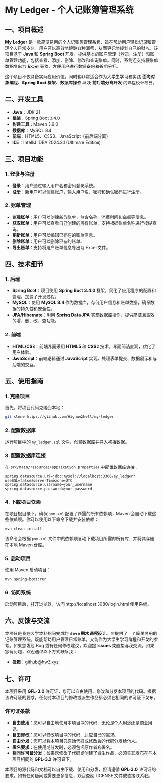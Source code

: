# My Ledger - 个人记账簿管理系统

## 一、项目概述

**My Ledger** 是一款简洁易用的个人记账簿管理系统，旨在帮助用户轻松记录和管理个人日常支出。用户可以高效地跟踪各种消费，从而更好地规划自己的财务。该项目基于 **Java** 和 **Spring Boot** 开发，提供基本的账户管理（登录、注册）和账单管理功能，包括查看、添加、删除、修改和查询账单。同时，系统还支持将账单数据导出为 **Excel** 表格，方便用户进行数据备份和长期分析。

这个项目不仅具备实际应用价值，同时也非常适合作为大学生学习和实践 **面向对象编程**、**Spring Boot 框架**、**数据库操作** 以及 **前后端分离开发** 的课程设计项目。

## 二、开发工具

- **Java**：JDK 21
- **框架**：Spring Boot 3.4.0
- **构建工具**：Maven 3.9.0
- **数据库**：MySQL 8.4
- **前端**：HTML5、CSS3、JavaScript（前后端分离）
- **IDE**：IntelliJ IDEA 2024.3.1 (Ultimate Edition)

## 三、项目功能

### 1. 登录与注册

- **登录**：用户通过输入用户名和密码登录系统。
- **注册**：新用户可以创建账户，输入用户名、密码和确认密码进行注册。

### 2. 账单管理

- **创建账单**：用户可以创建新的账单，包含名称、消费时间和金额等信息。
- **获取账单**：用户可以查看自己创建的所有账单，支持根据账单名称进行模糊查询。
- **更新账单**：用户可以编辑已存在的账单信息。
- **删除账单**：用户可以删除已有的账单。
- **导出账单**：支持将用户账单信息导出为 Excel 文件。

## 四、技术细节

### 1. 后端

- **Spring Boot**：项目使用 **Spring Boot 3.4.0** 框架，简化了应用程序的配置和管理，加速了开发过程。
- **MySQL**：使用 **MySQL 8.4** 作为数据库，存储用户信息和账单数据，确保数据的持久性和安全性。
- **JPA/Hibernate**：利用 **Spring Data JPA** 实现数据库操作，提供简洁且高效的增、删、改、查功能。

### 2. 前端

- **HTML/CSS**：前端界面采用 **HTML5** 和 **CSS3** 技术，界面简洁直观，优化了用户体验。
- **JavaScript**：前端逻辑通过 **JavaScript** 实现，处理表单提交、数据展示和与后端的交互。

## 五、使用指南

### 1. 克隆项目

首先，将项目代码克隆到本地：

```bash
git clone https://github.com/Highwe2hell/my-ledger
```

### 2. 配置数据库

运行项目中的 `my_ledger.sql` 文件，创建数据库并导入初始数据。

### 3. 配置数据库连接

在 `src/main/resources/application.properties` 中配置数据库连接：

```properties
spring.datasource.url=jdbc:mysql://localhost:3306/my_ledger?useSSL=false&serverTimezone=UTC
spring.datasource.username=your_username
spring.datasource.password=your_password
```

### 4. 下载项目依赖

在项目根目录下，确保 `pom.xml` 配置了所需的所有依赖项，Maven 会自动下载这些依赖项。你可以使用以下命令下载并安装依赖：

```bash
mvn clean install
```

该命令会根据 `pom.xml` 文件中的依赖项自动下载项目所需的所有库，并将其存储在本地 Maven 仓库。

### 5. 启动项目

使用 Maven 启动项目：

```bash
mvn spring-boot:run
```

### 6. 访问系统

启动项目后，打开浏览器，访问 http://localhost:8080/login.html 使用系统。

## 六、反馈与交流

本项目是我在大学本科期间完成的 **Java 期末课程设计**。它提供了一个简单易用的记账管理系统，既能帮助用户管理日常账单，又能作为大学生学习编程和开发的参考。如果您发现 Bug 或有任何修改建议，欢迎提 **Issues** 或直接与我交流。如果您有问题，欢迎通过以下方式联系我：

- **邮箱**：[github@hw2.xyz](mailto:github@hw2.xyz)

## 七、许可

本项目采用 **GPL-3.0** 许可证，您可以自由使用、修改和分发本项目的代码。根据该许可证的要求，任何对本项目的修改或派生作品都必须在相同的许可证下发布。

### 许可证条款

- **自由使用**：您可以自由地使用本项目中的代码，无论是个人用途还是商业用途。
- **自由修改**：您可以修改项目中的代码，适应自己的需求。
- **自由分发**：您可以将本项目的原始代码或修改后的代码分发给他人。
- **署名要求**：在使用或分发时，必须包括原作者的署名。
- **相同许可证分发**：如果您修改了代码或创建了派生作品，必须将其发布在与本项目相同的 **GPL-3.0** 许可证下。

本项目的源代码和文档可以自由下载、使用和分发，但请遵循 **GPL-3.0** 许可证的要求。如有任何疑问或需要更多信息，欢迎查阅 LICENSE 文件或直接联系我。